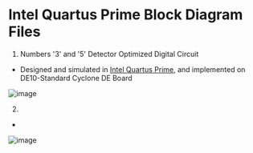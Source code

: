 # Intel Quartus Prime Block Diagram Files

1. Numbers '3' and '5' Detector Optimized Digital Circuit

- Designed and simulated in <u>Intel Quartus Prime</u>, and implemented on DE10-Standard Cyclone DE Board

![image](https://user-images.githubusercontent.com/111240739/184548643-c2660fa7-8395-4e6a-89fb-4b5b94ea2fd8.png)

2. 

- 

![image](https://user-images.githubusercontent.com/111240739/184548791-dc18cbb3-d5d9-42a3-83cb-60c913a6c969.png)
